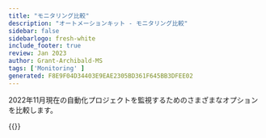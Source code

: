 ```yaml
---
title: "モニタリング比較"
description: "オートメーションキット - モニタリング比較"
sidebar: false
sidebarlogo: fresh-white
include_footer: true
review: Jan 2023
author: Grant-Archibald-MS
tags: ['Monitoring' ]
generated: F8E9F04D34403E9EAE2305BD361F645BB3DFEE02
---
```


2022年11月現在の自動化プロジェクトを監視するためのさまざまなオプションを比較します。

{{<questions name="/content/ja/monitoring.json" showNavigationButtons="false" locale="ja">}}
